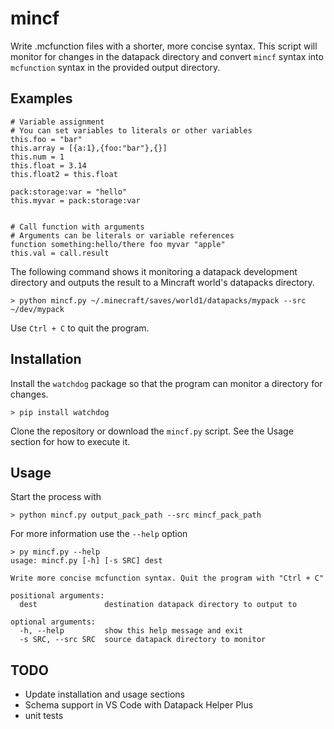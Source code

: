 # mincf
Write .mcfunction files with a shorter, more concise syntax. This script will monitor for changes in the datapack directory and convert `mincf` syntax into `mcfunction` syntax in the provided output directory. 

## Examples
```
# Variable assignment
# You can set variables to literals or other variables
this.foo = "bar"
this.array = [{a:1},{foo:"bar"},{}]
this.num = 1
this.float = 3.14
this.float2 = this.float

pack:storage:var = "hello"
this.myvar = pack:storage:var


# Call function with arguments
# Arguments can be literals or variable references
function something:hello/there foo myvar "apple"
this.val = call.result
```
The following command shows it monitoring a datapack development directory and outputs the result to a Mincraft world's datapacks directory.
```
> python mincf.py ~/.minecraft/saves/world1/datapacks/mypack --src ~/dev/mypack
```
Use `Ctrl + C` to quit the program.

## Installation
Install the `watchdog` package so that the program can monitor a directory for changes.
```
> pip install watchdog
```
Clone the repository or download the `mincf.py` script. See the Usage section for how to execute it.

## Usage
Start the process with
```
> python mincf.py output_pack_path --src mincf_pack_path
```
For more information use the `--help` option
```
> py mincf.py --help
usage: mincf.py [-h] [-s SRC] dest

Write more concise mcfunction syntax. Quit the program with "Ctrl + C"

positional arguments:
  dest               destination datapack directory to output to

optional arguments:
  -h, --help         show this help message and exit
  -s SRC, --src SRC  source datapack directory to monitor
```

## TODO
 - Update installation and usage sections
 - Schema support in VS Code with Datapack Helper Plus
 - unit tests
